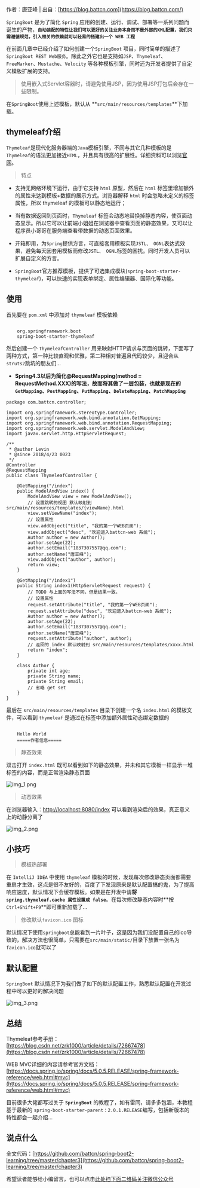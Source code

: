 作者：唐亚峰 | 出自：[https://blog.battcn.com](https://blog.battcn.com/)

`SpringBoot` 是为了简化 `Spring` 应用的创建、运行、调试、部署等一系列问题而诞生的产物，**`自动装配的特性让我们可以更好的关注业务本身而不是外部的XML配置，我们只需遵循规范，引入相关的依赖就可以轻易的搭建出一个 WEB 工程`**

在前面几章中已经介绍了如何创建一个`SpringBoot` 项目，同时简单的描述了`SpringBoot REST Web服务`。除此之外它也是支持如`JSP`、`Thymeleaf`、`FreeMarker`、`Mustache`、`Velocity` 等各种模板引擎，同时还为开发者提供了自定义模板扩展的支持。

> 使用嵌入式Servlet容器时，请避免使用JSP，因为使用JSP打包后会存在一些限制。

在`SpringBoot`使用上述模板，默认从 **`src/main/resources/templates`**下加载。

## thymeleaf介绍

`Thymeleaf`是现代化服务器端的`Java`模板引擎，不同与其它几种模板的是`Thymeleaf`的语法更加接近`HTML`，并且具有很高的扩展性。详细资料可以浏览[官网](https://www.thymeleaf.org/)。

> 特点

*   支持无网络环境下运行，由于它支持 `html` 原型，然后在 `html` 标签里增加额外的属性来达到模板+数据的展示方式。浏览器解释 `html` 时会忽略未定义的标签属性，所以 thymeleaf 的模板可以静态地运行；

* 当有数据返回到页面时，`Thymeleaf` 标签会动态地替换掉静态内容，使页面动态显示。所以它可以让前端小姐姐在浏览器中查看页面的静态效果，又可以让程序员小哥哥在服务端查看带数据的动态页面效果。

*   开箱即用，为`Spring`提供方言，可直接套用模板实现`JSTL、 OGNL`表达式效果，避免每天因套用模板而修改`JSTL、 OGNL`标签的困扰。同时开发人员可以扩展自定义的方言。
*   `SpringBoot`官方推荐模板，提供了可选集成模块(`spring-boot-starter-thymeleaf`)，可以快速的实现表单绑定、属性编辑器、国际化等功能。

## 使用

首先要在 `pom.xml` 中添加对 `thymeleaf` 模板依赖

```

    org.springframework.boot
    spring-boot-starter-thymeleaf

```

然后创建一个 `ThymeleafController` 用来映射HTTP请求与页面的跳转，下面写了两种方式，第一种比较直观和优雅，第二种相对普遍且代码较少，且迎合从`struts2`跳坑的朋友们…

*   **Spring4.3以后为简化@RequestMapping(method = RequestMethod.XXX)的写法，故而将其做了一层包装，也就是现在的`GetMapping`、`PostMapping`、`PutMapping`、`DeleteMapping`、`PatchMapping`**

```
package com.battcn.controller;

import org.springframework.stereotype.Controller;
import org.springframework.web.bind.annotation.GetMapping;
import org.springframework.web.bind.annotation.RequestMapping;
import org.springframework.web.servlet.ModelAndView;
import javax.servlet.http.HttpServletRequest;

/**
 * @author Levin
 * @since 2018/4/23 0023
 */
@Controller
@RequestMapping
public class ThymeleafController {

    @GetMapping("/index")
    public ModelAndView index() {
        ModelAndView view = new ModelAndView();
        // 设置跳转的视图 默认映射到 src/main/resources/templates/{viewName}.html
        view.setViewName("index");
        // 设置属性
        view.addObject("title", "我的第一个WEB页面");
        view.addObject("desc", "欢迎进入battcn-web 系统");
        Author author = new Author();
        author.setAge(22);
        author.setEmail("1837307557@qq.com");
        author.setName("唐亚峰");
        view.addObject("author", author);
        return view;
    }

    @GetMapping("/index1")
    public String index1(HttpServletRequest request) {
        // TODO 与上面的写法不同，但是结果一致。
        // 设置属性
        request.setAttribute("title", "我的第一个WEB页面");
        request.setAttribute("desc", "欢迎进入battcn-web 系统");
        Author author = new Author();
        author.setAge(22);
        author.setEmail("1837307557@qq.com");
        author.setName("唐亚峰");
        request.setAttribute("author", author);
        // 返回的 index 默认映射到 src/main/resources/templates/xxxx.html
        return "index";
    }

    class Author {
        private int age;
        private String name;
        private String email;
        // 省略 get set
    }
}
```

最后在 `src/main/resources/templates` 目录下创建一个名 `index.html` 的模板文件，可以看到 `thymeleaf` 是通过在标签中添加额外属性动态绑定数据的

```

    Hello World
    =====作者信息=====

```

> 静态效果

双击打开 `index.html` 既可以看到如下的静态效果，并未和其它模板一样显示一堆标签的内容，而是正常渲染静态页面

![img_1.png](https://gitee.com/duchaochen/gongzhonghao/raw/master/个人博客文章/001-images/souyunku-web/2019/yz/0709/04/img_1.png)

> 动态效果

在浏览器输入：[http://localhost:8080/index](http://localhost:8080/index) 可以看到渲染后的效果，真正意义上的动静分离了

![img_2.png](https://gitee.com/duchaochen/gongzhonghao/raw/master/个人博客文章/001-images/souyunku-web/2019/yz/0709/04/img_2.png)

## 小技巧

> 模板热部署

在 `IntelliJ IDEA` 中使用 `thymeleaf` 模板的时候，发现每次修改静态页面都需要重启才生效，这点是很不友好的，百度了下发现原来是默认配置搞的鬼，为了提高响应速度，默认情况下会缓存模板。如果是在开发中请**将`spring.thymeleaf.cache 属性设置成 false`**。在每次修改静态内容时**按`Ctrl+Shift+F9`**即可重新加载了…

> 修改默认`favicon.ico` 图标

默认情况下使用`springboot`总能看到一片叶子，这是因为我们没配置自己的ico导致的，解决方法也很简单，只需要在`src/main/static/`目录下放置一张名为`favicon.ico`就可以了

## 默认配置

`SpringBoot` 默认情况下为我们做了如下的默认配置工作，熟悉默认配置在开发过程中可以更好的解决问题

![img_3.png](https://gitee.com/duchaochen/gongzhonghao/raw/master/个人博客文章/001-images/souyunku-web/2019/yz/0709/04/img_3.png)

## 总结

Thymeleaf参考手册：[https://blog.csdn.net/zrk1000/article/details/72667478](https://blog.csdn.net/zrk1000/article/details/72667478)

WEB MVC详细的内容请参考官方文档：[https://docs.spring.io/spring/docs/5.0.5.RELEASE/spring-framework-reference/web.html#mvc](https://docs.spring.io/spring/docs/5.0.5.RELEASE/spring-framework-reference/web.html#mvc)

目前很多大佬都写过关于 **`SpringBoot`** 的教程了，如有雷同，请多多包涵，本教程基于最新的 `spring-boot-starter-parent：2.0.1.RELEASE`编写，包括新版本的特性都会一起介绍…

## 说点什么

全文代码：[https://github.com/battcn/spring-boot2-learning/tree/master/chapter3](https://github.com/battcn/spring-boot2-learning/tree/master/chapter3)

希望读者能够给小编留言，也可以点击[此处扫下面二维码关注微信公众号](https://www.ycbbs.vip/?p=28 "此处扫下面二维码关注微信公众号")